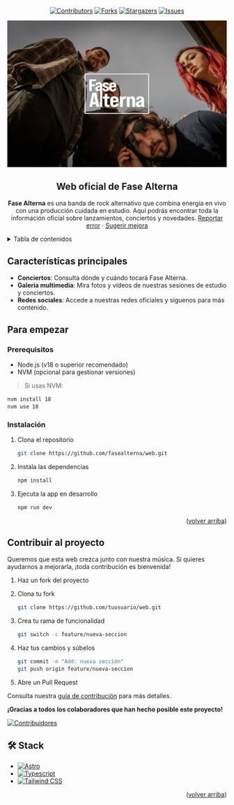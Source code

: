 <a name="readme-top"></a>

<div align="center">

[![Contributors][contributors-shield]][contributors-url]
[![Forks][forks-shield]][forks-url]
[![Stargazers][stars-shield]][stars-url]
[![Issues][issues-shield]][issues-url]

<a href="https://fasealterna.es" target="_blank" rel="noopener noreferrer">
  <img width="720px" src="./src/assets/fallback.webp" alt="Logo Fase Alterna" />
</a>

## Web oficial de Fase Alterna

**Fase Alterna** es una banda de rock alternativo que combina energía en vivo con una producción cuidada en estudio. Aquí podrás encontrar toda la información oficial sobre lanzamientos, conciertos y novedades.
[Reportar error](https://github.com/sierrapablo/fasealterna-web/issues) · [Sugerir mejora](https://github.com/sierrapablo/fasealterna-web/issues)

</div>

<details>
<summary>Tabla de contenidos</summary>

- [Web oficial de Fase Alterna](#web-oficial-de-fase-alterna)
- [Características principales](#características-principales)
- [Para empezar](#para-empezar)
  - [Prerequisitos](#prerequisitos)
  - [Instalación](#instalación)
- [Contribuir al proyecto](#contribuir-al-proyecto)
- [🛠️ Stack](#️-stack)

</details>

## Características principales

* **Conciertos**: Consulta dónde y cuándo tocará Fase Alterna.
* **Galería multimedia**: Mira fotos y vídeos de nuestras sesiones de estudio y conciertos.
* **Redes sociales**: Accede a nuestras redes oficiales y síguenos para más contenido.

## Para empezar

### Prerequisitos

* Node.js (v18 o superior recomendado)
* NVM (opcional para gestionar versiones)

> Si usas NVM:

```sh
nvm install 18
nvm use 18
```

### Instalación

1. Clona el repositorio

   ```sh
   git clone https://github.com/fasealterna/web.git
   ```

2. Instala las dependencias

   ```sh
   npm install
   ```

3. Ejecuta la app en desarrollo

   ```sh
   npm run dev
   ```

<p align="right">(<a href="#readme-top">volver arriba</a>)</p>

## Contribuir al proyecto

Queremos que esta web crezca junto con nuestra música. Si quieres ayudarnos a mejorarla, ¡toda contribución es bienvenida!

1. Haz un fork del proyecto

2. Clona tu fork

   ```sh
   git clone https://github.com/tuusuario/web.git
   ```

3. Crea tu rama de funcionalidad

   ```sh
   git switch -c feature/nueva-seccion
   ```

4. Haz tus cambios y súbelos

   ```sh
   git commit -m "Add: nueva sección"
   git push origin feature/nueva-seccion
   ```

5. Abre un Pull Request

Consulta nuestra [guía de contribución](https://github.com/sierrapablo/fasealterna-web/blob/main/CONTRIBUTING.md) para más detalles.

**¡Gracias a todos los colaboradores que han hecho posible este proyecto!**

[![Contribuidores](https://contrib.rocks/image?repo=sierrapablo/fasealterna-web&max=500&columns=20)](https://github.com/sierrapablo/fasealterna-web/graphs/contributors)

## 🛠️ Stack

* [![Astro][astro-badge]][astro-url]
* [![Typescript][typescript-badge]][typescript-url]
* [![Tailwind CSS][tailwind-badge]][tailwind-url]

<p align="right">(<a href="#readme-top">volver arriba</a>)</p>

[astro-url]: https://astro.build/
[typescript-url]: https://www.typescriptlang.org/
[tailwind-url]: https://tailwindcss.com/

[astro-badge]: https://img.shields.io/badge/Astro-fff?style=for-the-badge&logo=astro&logoColor=bd303a&color=352563
[typescript-badge]: https://img.shields.io/badge/Typescript-007ACC?style=for-the-badge&logo=typescript&logoColor=white&color=blue
[tailwind-badge]: https://img.shields.io/badge/Tailwind-ffffff?style=for-the-badge&logo=tailwindcss&logoColor=38bdf8

[contributors-shield]: https://img.shields.io/github/contributors/sierrapablo/fasealterna-web.svg?style=for-the-badge
[contributors-url]: https://github.com/sierrapablo/fasealterna-web/graphs/contributors

[forks-shield]: https://img.shields.io/github/forks/sierrapablo/fasealterna-web.svg?style=for-the-badge
[forks-url]: https://github.com/sierrapablo/fasealterna-web/network/members

[stars-shield]: https://img.shields.io/github/stars/sierrapablo/fasealterna-web.svg?style=for-the-badge
[stars-url]: https://github.com/sierrapablo/fasealterna-web/stargazers

[issues-shield]: https://img.shields.io/github/issues/sierrapablo/fasealterna-web.svg?style=for-the-badge
[issues-url]: https://github.com/sierrapablo/fasealterna-web/issues

